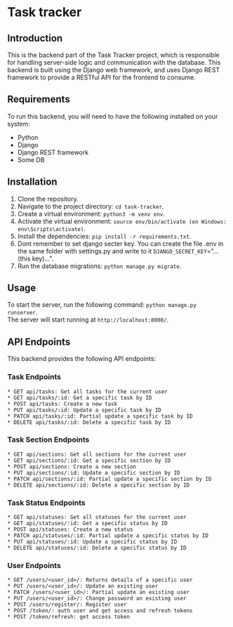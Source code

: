 # Task tracker
## Introduction

This is the backend part of the Task Tracker project, which is responsible for handling server-side logic and communication with the database. This backend is built using the Django web framework, and uses Django REST framework to provide a RESTful API for the frontend to consume.

## Requirements

To run this backend, you will need to have the following installed on your system:

   * Python
   * Django
   * Django REST framework
   * Some DB

## Installation
1. Clone the repository.
2. Navigate to the project directory: `cd task-tracker`.
3. Create a virtual environment: `python3 -m venv env`.
4. Activate the virtual environment: `source env/bin/activate (on Windows: env\Scripts\activate)`.
5. Install the dependencies: `pip install -r requirements.txt`.
6. Dont remember to set django secter key. You can create the file .env in the same folder with settings.py and write to it `DJANGO_SECRET_KEY`="...(this key)...".
8. Run the database migrations: `python manage.py migrate`.

## Usage
To start the server, run the following command: `python manage.py runserver`.  
The server will start running at `http://localhost:8000/`.

## API Endpoints
This backend provides the following API endpoints:
### Task Endpoints
    * GET api/tasks: Get all tasks for the current user
    * GET api/tasks/:id: Get a specific task by ID
    * POST api/tasks: Create a new task
    * PUT api/tasks/:id: Update a specific task by ID
    * PATCH api/tasks/:id: Partial update a specific task by ID
    * DELETE api/tasks/:id: Delete a specific task by ID

### Task Section Endpoints
    * GET api/sections: Get all sections for the current user
    * GET api/sections/:id: Get a specific section by ID
    * POST api/sections: Create a new section
    * PUT api/sections/:id: Update a specific section by ID
    * PATCH api/sections/:id: Partial update a specific section by ID
    * DELETE api/sections/:id: Delete a specific section by ID
    
### Task Status Endpoints
    * GET api/statuses: Get all statuses for the current user
    * GET api/statuses/:id: Get a specific status by ID
    * POST api/statuses: Create a new status
    * PATCH api/statuses/:id: Partial update a specific status by ID
    * PUT api/statuses/:id: Update a specific status by ID
    * DELETE api/statuses/:id: Delete a specific status by ID

### User Endpoints
    * GET /users/<user_id>/: Returns details of a specific user
    * PUT /users/<user_id>/: Update an existing user
    * PATCH /users/<user_id>/: Partial update an existing user
    * PUT /users/<user_id>/: Change password an existing user
    * POST /users/register/: Register user
    * POST /token/: auth user and get access and refresh tokens
    * POST /token/refresh: get access token



